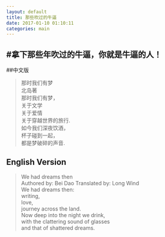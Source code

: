 ```yaml
---
layout: default
title: 那些吹过的牛逼
date: 2017-01-10 01:10:11
categories: main
---
```

#拿下那些年吹过的牛逼，你就是牛逼的人！  
----------
##中文版  
>那时我们有梦   
>北岛著  
>那时我们有梦，       
>关于文学  
>关于爱情  
>关于穿越世界的旅行.    
>如今我们深夜饮酒，  
>杯子碰到一起，  
>都是梦破碎的声音.    
## English Version    
>We had dreams then   
>Authored by: Bei Dao Translated by: Long Wind  
> We had dreams then:  
> writing,  
> love,  
> journey across the land.  
> Now deep into the night we drink,  
> with the clattering sound of glasses  
> and that of shattered dreams.  
